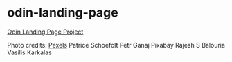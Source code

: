 # odin-landing-page
[Odin Landing Page Project](https://www.theodinproject.com/lessons/foundations-landing-page)

Photo credits:
[Pexels](https://www.pexels.com/search/prairie%20dog/)
Patrice Schoefolt
Petr Ganaj
Pixabay
Rajesh S Balouria
Vasilis Karkalas
